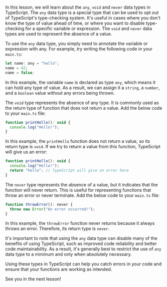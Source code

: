 In this lesson, we will learn about the `any`, `void` and `never` data types in TypeScript. The `any` data type is a special type that can be used to opt out of TypeScript's type-checking system. It's useful in cases where you don't know the type of value ahead of time, or where you want to disable type-checking for a specific variable or expression. The `void` and `never` data types are used to represent the absence of a value.

To use the `any` data type, you simply need to annotate the variable or expression with any. For example, try writing the following code in your `main.ts`:

```js
let name: any = "hello";
name = 42;
name = false;
```

In this example, the variable `name` is declared as type `any`, which means it can hold any type of value. As a result, we can assign it a `string`, a `number`, and a `boolean` value without any errors being thrown.

The `void` type represents the absence of any type. It is commonly used as the return type of function that does not return a value. Add the below code to your `main.ts` file:

```js
function printHello(): void {
  console.log("Hello!");
}
```

In this example, the `printHello` function does not return a value, so its return type is `void`. If we try to return a value from this function, TypeScript will give us an error:

```js
function printHello(): void {
  console.log("Hello!");
  return "hello"; // TypeScript will give an error here
}
```

The `never` type represents the absence of a value, but it indicates that the function will never return. This is useful for representing functions that throw an error or never terminate. Add the below code to your `main.ts` file:

```js
function throwError(): never {
  throw new Error("An error occurred!");
}
```

In this example, the `throwError` function never returns because it always throws an error. Therefore, its return type is `never`.

It's important to note that using the `any` data type can disable many of the benefits of using TypeScript, such as improved code reliability and better code maintainability. As a result, it's generally best to restrict the use of `any` data type to a minimum and only when absolutely necessary.

Using these types in TypeScript can help you catch errors in your code and ensure that your functions are working as intended.

See you in the next lesson!
